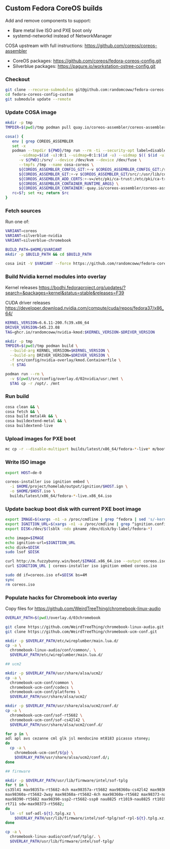 ## Custom Fedora CoreOS builds

Add and remove components to support:

* Bare metal live ISO and PXE boot only
* systemd-networkd instead of NetworkManager

COSA upstream with full instructions: https://github.com/coreos/coreos-assembler

* CoreOS packages: https://github.com/coreos/fedora-coreos-config.git
* Silverblue packages: https://pagure.io/workstation-ostree-config.git

### Checkout

```bash
git clone --recurse-submodules git@github.com:randomcoww/fedora-coreos-config-custom.git
cd fedora-coreos-config-custom
git submodule update --remote
```

### Update COSA image

```bash
mkdir -p tmp
TMPDIR=$(pwd)/tmp podman pull quay.io/coreos-assembler/coreos-assembler:latest
```

```bash
cosa() {
   env | grep COREOS_ASSEMBLER
   set -x
   podman --tmpdir ${PWD}/tmp run --rm -ti --security-opt label=disable --privileged -w /srv \
      --uidmap=$(id -u):0:1 --uidmap=0:1:$(id -u) --uidmap $(( $(id -u) + 1 )):$(( $(id -u) + 1 )):55536 \
      -v ${PWD}:/srv/ --device /dev/kvm --device /dev/fuse \
      --tmpfs /tmp --name cosa-coreos \
      ${COREOS_ASSEMBLER_CONFIG_GIT:+-v $COREOS_ASSEMBLER_CONFIG_GIT:/srv/src/config/:ro} \
      ${COREOS_ASSEMBLER_GIT:+-v $COREOS_ASSEMBLER_GIT/src/:/usr/lib/coreos-assembler/:ro} \
      ${COREOS_ASSEMBLER_ADD_CERTS:+-v=/etc/pki/ca-trust:/etc/pki/ca-trust:ro} \
      ${COREOS_ASSEMBLER_CONTAINER_RUNTIME_ARGS} \
      ${COREOS_ASSEMBLER_CONTAINER:-quay.io/coreos-assembler/coreos-assembler:latest} "$@"
   rc=$?; set +x; return $rc
}
```

### Fetch sources

Run one of:

```bash
VARIANT=coreos
VARIANT=silverblue-nvidia
VARIANT=silverblue-chromebook
```

```bash
BUILD_PATH=$HOME/$VARIANT
mkdir -p $BUILD_PATH && cd $BUILD_PATH

cosa init -V $VARIANT --force https://github.com/randomcoww/fedora-coreos-config-custom.git
```

### Build Nvidia kernel modules into overlay

Kernel releases https://bodhi.fedoraproject.org/updates/?search=&packages=kernel&status=stable&releases=F39

CUDA driver releases https://developer.download.nvidia.com/compute/cuda/repos/fedora37/x86_64/

```bash
KERNEL_VERSION=6.6.11-200.fc39.x86_64
DRIVER_VERSION=545.23.08
TAG=ghcr.io/randomcoww/nvidia-kmod:$KERNEL_VERSION-$DRIVER_VERSION

mkdir -p tmp
TMPDIR=$(pwd)/tmp podman build \
  --build-arg KERNEL_VERSION=$KERNEL_VERSION \
  --build-arg DRIVER_VERSION=$DRIVER_VERSION \
  -f src/config/nvidia-overlay/kmod.Containerfile \
  -t $TAG

podman run --rm \
  -v $(pwd)/src/config/overlay.d/02nvidia/usr:/mnt \
  $TAG cp -r /opt/. /mnt
```

### Run build

```bash
cosa clean && \
cosa fetch && \
cosa build metal4k && \
cosa buildextend-metal && \
cosa buildextend-live
```

### Upload images for PXE boot

```bash
mc cp -r --disable-multipart builds/latest/x86_64/fedora-*-live* m/boot/
```

### Write ISO image

```bash
export HOST=de-0

coreos-installer iso ignition embed \
  -i $HOME/project/homelab/output/ignition/$HOST.ign \
  -o $HOME/$HOST.iso \
  builds/latest/x86_64/fedora-*-live.x86_64.iso
```

### Update backup boot disk with current PXE boot image

```bash
export IMAGE=$(xargs -n1 -a /proc/cmdline | grep ^fedora | sed 's/-kernel-x86_64$//')
export IGNITION_URL=$(xargs -n1 -a /proc/cmdline | grep ^ignition.config.url= | sed 's/ignition.config.url=//')
export DISK=/dev/$(lsblk -ndo pkname /dev/disk/by-label/fedora-*)

echo image=$IMAGE
echo ignition-url=$IGNITION_URL
echo disk=$DISK
sudo lsof $DISK
```

```bash
curl http://m.fuzzybunny.win/boot/$IMAGE.x86_64.iso --output coreos.iso
curl $IGNITION_URL | coreos-installer iso ignition embed coreos.iso

sudo dd if=coreos.iso of=$DISK bs=4M
sync
rm coreos.iso
```

### Populate hacks for Chromebook into overlay

Copy files for https://github.com/WeirdTreeThing/chromebook-linux-audio

```bash
OVERLAY_PATH=$(pwd)/overlay.d/03chromebook

git clone https://github.com/WeirdTreeThing/chromebook-linux-audio.git
git clone https://github.com/WeirdTreeThing/chromebook-ucm-conf.git

mkdir -p $OVERLAY_PATH/etc/wireplumber/main.lua.d/
cp -a \
  chromebook-linux-audio/conf/common/. \
  $OVERLAY_PATH/etc/wireplumber/main.lua.d/

## ucm2

mkdir -p $OVERLAY_PATH/usr/share/alsa/ucm2/
cp -a \
  chromebook-ucm-conf/common \
  chromebook-ucm-conf/codecs \
  chromebook-ucm-conf/platforms \
  $OVERLAY_PATH/usr/share/alsa/ucm2/

mkdir -p $OVERLAY_PATH/usr/share/alsa/ucm2/conf.d/
cp -a \
  chromebook-ucm-conf/sof-rt5682 \
  chromebook-ucm-conf/sof-cs42l42 \
  $OVERLAY_PATH/usr/share/alsa/ucm2/conf.d/

for p in \
adl apl avs cezanne cml glk jsl mendocino mt8183 picasso stoney;
do
  cp -a \
    chromebook-ucm-conf/${p} \
    $OVERLAY_PATH/usr/share/alsa/ucm2/conf.d/;
done

## firmware

mkdir -p $OVERLAY_PATH/usr/lib/firmware/intel/sof-tplg
for t in \
cs35l41 max98357a-rt5682-4ch max98357a-rt5682 max98360a-cs42l42 max98360a-nau8825 \
max98360a-rt5682-2way max98360a-rt5682-4ch max98360a-rt5682 max98373-nau8825 \
max98390-rt5682 max98390-ssp2-rt5682-ssp0 nau8825 rt1019-nau8825 rt1019-rt5682 rt5682 \
rt711 sdw-max98373-rt5682;
do
  ln -sf sof-adl-${t}.tplg.xz \
    $OVERLAY_PATH/usr/lib/firmware/intel/sof-tplg/sof-rpl-${t}.tplg.xz;
done

cp -a \
  chromebook-linux-audio/conf/sof/tplg/. \
  $OVERLAY_PATH/usr/lib/firmware/intel/sof-tplg/
```